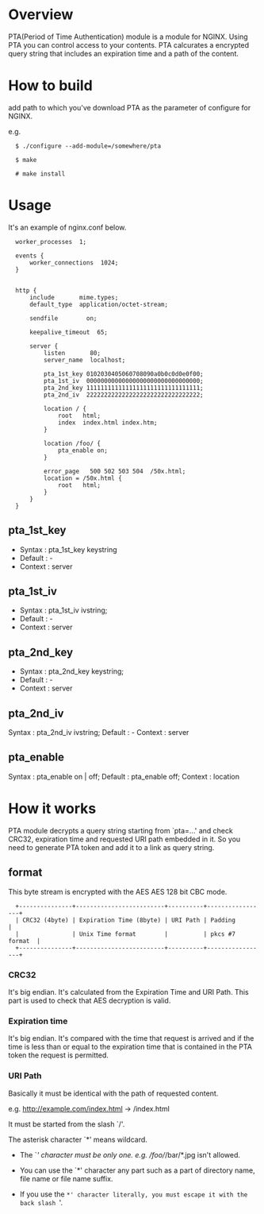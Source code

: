 
Overview
========

PTA(Period of Time Authentication) module is a module for NGINX. Using
PTA you can control access to your contents. PTA calcurates a
encrypted query string that includes an expiration time and a path of
the content.


How to build
============

add path to which you've download PTA as the parameter of configure
for NGINX.

e.g.

```
  $ ./configure --add-module=/somewhere/pta

  $ make

  # make install
```

Usage
=====

It's an example of nginx.conf below.

```
  worker_processes  1;
  
  events {
      worker_connections  1024;
  }
   
   
  http {
      include       mime.types;
      default_type  application/octet-stream;
   
      sendfile        on;
   
      keepalive_timeout  65;
   
      server {
          listen       80;
          server_name  localhost;
   
          pta_1st_key 0102030405060708090a0b0c0d0e0f00;
          pta_1st_iv  00000000000000000000000000000000;
          pta_2nd_key 11111111111111111111111111111111;
          pta_2nd_iv  22222222222222222222222222222222;
   
          location / {
              root   html;
              index  index.html index.htm;
          }
   
          location /foo/ {
              pta_enable on;
          }
   
          error_page   500 502 503 504  /50x.html;
          location = /50x.html {
              root   html;
          }
      }
  }
```


pta_1st_key
-----------
- Syntax  : pta_1st_key   keystring
- Default : -
- Context : server


pta_1st_iv
----------
- Syntax  : pta_1st_iv   ivstring;
- Default : -
- Context : server


pta_2nd_key
-----------
- Syntax  : pta_2nd_key   keystring;
- Default : -
- Context : server


pta_2nd_iv
----------
Syntax  : pta_2nd_iv   ivstring;
Default : -
Context : server


pta_enable
----------
Syntax  : pta_enable   on | off;
Default : pta_enable off;
Context : location


How it works
============

PTA module decrypts a query string starting from `pta=...' and check
CRC32, expiration time and requested URI path embedded in it. So you
need to generate PTA token and add it to a link as query string.

format
------

This byte stream is encrypted with the AES AES 128 bit CBC mode.

```
  +---------------+-------------------------+----------+-----------------+
  | CRC32 (4byte) | Expiration Time (8byte) | URI Path | Padding         |
  |               | Unix Time format        |          | pkcs #7 format  |
  +---------------+-------------------------+----------+-----------------+
```

### CRC32
It's big endian. It's calculated from the Expiration Time and URI Path.
This part is used to check that AES decryption is valid.

### Expiration time
It's big endian. It's compared with the time that request is arrived
and if the time is less than or equal to the expiration time that is
contained in the PTA token the request is permitted.

### URI Path
Basically it must be identical with the path of requested content.

  e.g.
  http://example.com/index.html -> /index.html

It must be started from the slash `/'.

The asterisk character `*' means wildcard.

- The `*' character must be only one.
  e.g. /foo/*/bar/*.jpg isn't allowed.
  
- You can use the `*' character any part such as a part of directory
  name, file name or file name suffix.
  
- If you use the `*' character literally, you must escape it with the
  back slash `\'.

<!--
# Local Variables:
# mode: auto-fill
# coding: utf-8-unix
# End:
-->
